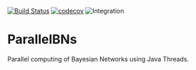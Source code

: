 [![Build Status](https://travis-ci.com/JLaborda/ParallelBNs.svg?token=gx94W8s681gvppTUp19S&branch=B-BES)](https://travis-ci.com/JLaborda/ParallelBNs)
[![codecov](https://codecov.io/gh/JLaborda/ParallelBNs/branch/B-BES/graph/badge.svg?token=Pjnaxx3seX)](https://codecov.io/gh/JLaborda/ParallelBNs)
![Integration](https://github.com/JLaborda/ParallelBNs/workflows/Continuos%20Integration/badge.svg)

# ParallelBNs

Parallel computing of Bayesian Networks using Java Threads.